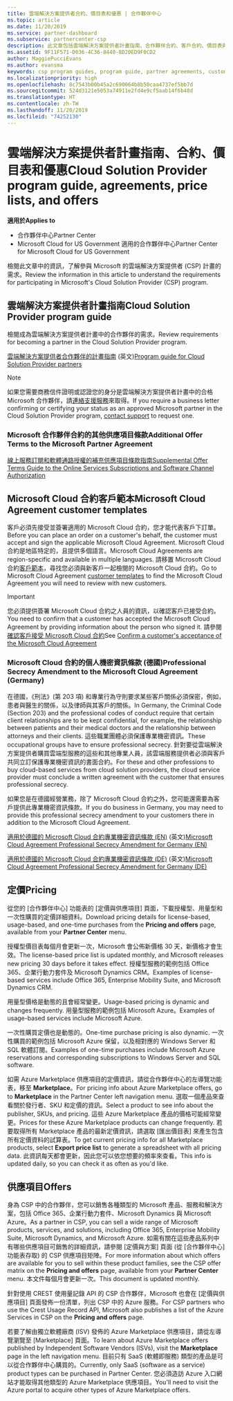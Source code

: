 ```yaml
---
title: 雲端解決方案提供者合約、價目表和優惠 | 合作夥伴中心
ms.topic: article
ms.date: 11/20/2019
ms.service: partner-dashboard
ms.subservice: partnercenter-csp
description: 此文章包括雲端解決方案提供者計畫指南、合作夥伴合約、客戶合約、價目表與供應項目的連結。
ms.assetid: 9F11F571-D036-4C36-8440-8D20ED9F0CD2
author: MaggiePucciEvans
ms.author: evansma
keywords: csp program guides, program guide, partner agreements, customer agreement, price lists, offers, 雲端解決方案提供者計畫指南, 計畫指南, 合作夥伴合約, 客戶合約, 價目表, 供應項目
ms.localizationpriority: high
ms.openlocfilehash: 8c7543b00b45a2c690064b8b50caa4737ef5bb7d
ms.sourcegitcommit: 524d3121e5053a74911e2fd4e9cf5aab14f6b48d
ms.translationtype: HT
ms.contentlocale: zh-TW
ms.lasthandoff: 11/20/2019
ms.locfileid: "74252130"
---
```

# <a name="cloud-solution-provider-program-guide-agreements-price-lists-and-offers"></a><span data-ttu-id="5413b-104">雲端解決方案提供者計畫指南、合約、價目表和優惠</span><span class="sxs-lookup"><span data-stu-id="5413b-104">Cloud Solution Provider program guide, agreements, price lists, and offers</span></span>

<span data-ttu-id="5413b-105">**適用於**</span><span class="sxs-lookup"><span data-stu-id="5413b-105">**Applies to**</span></span>

-  <span data-ttu-id="5413b-106">合作夥伴中心</span><span class="sxs-lookup"><span data-stu-id="5413b-106">Partner Center</span></span>
-  <span data-ttu-id="5413b-107">Microsoft Cloud for US Government 適用的合作夥伴中心</span><span class="sxs-lookup"><span data-stu-id="5413b-107">Partner Center for Microsoft Cloud for US Government</span></span>


<span data-ttu-id="5413b-108">檢閱此文章中的資訊，了解參與 Microsoft 的雲端解決方案提供者 (CSP) 計畫的需求。</span><span class="sxs-lookup"><span data-stu-id="5413b-108">Review the information in this article to understand the requirements for participating in Microsoft's Cloud Solution Provider (CSP) program.</span></span>

## <a name="cloud-solution-provider-program-guide"></a><span data-ttu-id="5413b-109">雲端解決方案提供者計畫指南</span><span class="sxs-lookup"><span data-stu-id="5413b-109">Cloud Solution Provider program guide</span></span>

<span data-ttu-id="5413b-110">檢閱成為雲端解決方案提供者計畫中的合作夥伴的需求。</span><span class="sxs-lookup"><span data-stu-id="5413b-110">Review requirements for becoming a partner in the Cloud Solution Provider program.</span></span>

<span data-ttu-id="5413b-111">[雲端解決方案提供者合作夥伴的計畫指南](https://go.microsoft.com/fwlink/p/?LinkId=617100) \(英文\)</span><span class="sxs-lookup"><span data-stu-id="5413b-111">[Program guide for Cloud Solution Provider partners](https://go.microsoft.com/fwlink/p/?LinkId=617100)</span></span>

>[!Note]
><span data-ttu-id="5413b-112">如果您需要商務信件證明或認證您的身分是雲端解決方案提供者計畫中的合格 Microsoft 合作夥伴，請[連絡支援服務](https://partner.microsoft.com/pcv/servicerequests/create)來取得。</span><span class="sxs-lookup"><span data-stu-id="5413b-112">If you require a business letter confirming or certifying your status as an approved Microsoft partner in the Cloud Solution Provider program, [contact support](https://partner.microsoft.com/pcv/servicerequests/create) to request one.</span></span>

### <a name="additional-offer-terms-to-the-microsoft-partner-agreement"></a><span data-ttu-id="5413b-113">Microsoft 合作夥伴合約的其他供應項目條款</span><span class="sxs-lookup"><span data-stu-id="5413b-113">Additional Offer Terms to the Microsoft Partner Agreement</span></span>

[<span data-ttu-id="5413b-114">線上服務訂閱和軟體通路授權的補充供應項目條款指南</span><span class="sxs-lookup"><span data-stu-id="5413b-114">Supplemental Offer Terms Guide to the Online Services Subscriptions and Software Channel Authorization</span></span>](https://query.prod.cms.rt.microsoft.com/cms/api/am/binary/RE3NOo7)

## <a name="microsoft-cloud-agreement-customer-templates"></a><span data-ttu-id="5413b-115">Microsoft Cloud 合約客戶範本</span><span class="sxs-lookup"><span data-stu-id="5413b-115">Microsoft Cloud Agreement customer templates</span></span>

<span data-ttu-id="5413b-116">客戶必須先接受並簽署適用的 Microsoft Cloud 合約，您才能代表客戶下訂單。</span><span class="sxs-lookup"><span data-stu-id="5413b-116">Before you can place an order on a customer's behalf, the customer must accept and sign the applicable Microsoft Cloud Agreement.</span></span> <span data-ttu-id="5413b-117">Microsoft Cloud 合約是地區特定的，且提供多個語言。</span><span class="sxs-lookup"><span data-stu-id="5413b-117">Microsoft Cloud Agreements are region-specific and available in multiple languages.</span></span> <span data-ttu-id="5413b-118">請移置 Microsoft Cloud 合約[客戶範本](agreements.md)，尋找您必須與新客戶一起檢閱的 Microsoft Cloud 合約。</span><span class="sxs-lookup"><span data-stu-id="5413b-118">Go to Microsoft Cloud Agreement [customer templates](agreements.md) to find the Microsoft Cloud Agreement you will need to review with new customers.</span></span>

>[!IMPORTANT]
><span data-ttu-id="5413b-119">您必須提供簽署 Microsoft Cloud 合約之人員的資訊，以確認客戶已接受合約。</span><span class="sxs-lookup"><span data-stu-id="5413b-119">You need to confirm that a customer has accepted the Microsoft Cloud Agreement by providing information about the person who signed it.</span></span> <span data-ttu-id="5413b-120">請參閱[確認客戶接受 Microsoft Cloud 合約](confirm-consent.md)</span><span class="sxs-lookup"><span data-stu-id="5413b-120">See [Confirm a customer's acceptance of the Microsoft Cloud Agreement](confirm-consent.md)</span></span> 

### <a name="professional-secrecy-amendment-to-the-microsoft-cloud-agreement-germany"></a><span data-ttu-id="5413b-121">Microsoft Cloud 合約的個人機密資訊條款 (德國)</span><span class="sxs-lookup"><span data-stu-id="5413b-121">Professional Secrecy Amendment to the Microsoft Cloud Agreement (Germany)</span></span>

<span data-ttu-id="5413b-122">在德國，《刑法》(第 203 項) 和專業行為守則要求某些客戶關係必須保密，例如，患者與醫生的關係，以及律師與其客戶的關係。</span><span class="sxs-lookup"><span data-stu-id="5413b-122">In Germany, the Criminal Code (Section 203) and the professional codes of conduct require that certain client relationships are to be kept confidential, for example, the relationship between patients and their medical doctors and the relationship between attorneys and their clients.</span></span> <span data-ttu-id="5413b-123">這些職業團體必須保護專業機密資訊。</span><span class="sxs-lookup"><span data-stu-id="5413b-123">These occupational groups have to ensure professional secrecy.</span></span> <span data-ttu-id="5413b-124">針對要從雲端解決方案提供者購買雲端型服務的這些和其他專業人員，該雲端服務提供者必須與客戶共同立訂保護專業機密資訊的書面合約。</span><span class="sxs-lookup"><span data-stu-id="5413b-124">For these and other professions to buy cloud-based services from cloud solution providers, the cloud service provider must conclude a written agreement with the customer that ensures professional secrecy.</span></span>

<span data-ttu-id="5413b-125">如果您是在德國經營業務，除了 Microsoft Cloud 合約之外，您可能還需要為客戶提供此專業機密資訊條款。</span><span class="sxs-lookup"><span data-stu-id="5413b-125">If you do business in Germany, you may need to provide this professional secrecy amendment to your customers there in addition to the Microsoft Cloud Agreement.</span></span>

<span data-ttu-id="5413b-126">[適用於德國的 Microsoft Cloud 合約專業機密資訊條款 (EN)](https://go.microsoft.com/fwlink/?linkid=2030827&clcid=0x409) \(英文\)</span><span class="sxs-lookup"><span data-stu-id="5413b-126">[Microsoft Cloud Agreement Professional Secrecy Amendment for Germany (EN)](https://go.microsoft.com/fwlink/?linkid=2030827&clcid=0x409)</span></span>

<span data-ttu-id="5413b-127">[適用於德國的 Microsoft Cloud 合約專業機密資訊條款 (DE)](https://go.microsoft.com/fwlink/?linkid=2030827&clcid=0x407) \(英文\)</span><span class="sxs-lookup"><span data-stu-id="5413b-127">[Microsoft Cloud Agreement Professional Secrecy Amendment for Germany (DE)](https://go.microsoft.com/fwlink/?linkid=2030827&clcid=0x407)</span></span>

## <a name="pricing"></a><span data-ttu-id="5413b-128">定價</span><span class="sxs-lookup"><span data-stu-id="5413b-128">Pricing</span></span>

<span data-ttu-id="5413b-129">從您的 [合作夥伴中心]  功能表的 [定價與供應項目]  頁面，下載授權型、用量型和一次性購買的定價詳細資料。</span><span class="sxs-lookup"><span data-stu-id="5413b-129">Download pricing details for license-based, usage-based, and one-time purchases from the **Pricing and offers** page, available from your **Partner Center** menu.</span></span>

<span data-ttu-id="5413b-130">授權型價目表每個月會更新一次，Microsoft 會公佈新價格 30 天，新價格才會生效。</span><span class="sxs-lookup"><span data-stu-id="5413b-130">The license-based price list is updated monthly, and Microsoft releases new pricing 30 days before it takes effect.</span></span> <span data-ttu-id="5413b-131">授權型服務的範例包括 Office 365、企業行動力套件及 Microsoft Dynamics CRM。</span><span class="sxs-lookup"><span data-stu-id="5413b-131">Examples of license-based services include Office 365, Enterprise Mobility Suite, and Microsoft Dynamics CRM.</span></span> 

<span data-ttu-id="5413b-132">用量型價格是動態的且會經常變更。</span><span class="sxs-lookup"><span data-stu-id="5413b-132">Usage-based pricing is dynamic and changes frequently.</span></span> <span data-ttu-id="5413b-133">用量型服務的範例包括 Microsoft Azure。</span><span class="sxs-lookup"><span data-stu-id="5413b-133">Examples of usage-based services include Microsoft Azure.</span></span>

<span data-ttu-id="5413b-134">一次性購買定價也是動態的。</span><span class="sxs-lookup"><span data-stu-id="5413b-134">One-time purchase pricing is also dynamic.</span></span> <span data-ttu-id="5413b-135">一次性購買的範例包括 Microsoft Azure 保留，以及相對應的 Windows Server 和 SQL 軟體訂閱。</span><span class="sxs-lookup"><span data-stu-id="5413b-135">Examples of one-time purchases include Microsoft Azure reservations and corresponding subscriptions to Windows Server and SQL software.</span></span>

<span data-ttu-id="5413b-136">如需 Azure Marketplace 供應項目的定價資訊，請從合作夥伴中心的左導覽功能表，移至 **Marketplace**。</span><span class="sxs-lookup"><span data-stu-id="5413b-136">For pricing info about Azure Marketplace offers, go to **Marketplace** in the Partner Center left navigation menu.</span></span> <span data-ttu-id="5413b-137">選取一個產品來查看關於發行者、SKU 和定價的資訊。</span><span class="sxs-lookup"><span data-stu-id="5413b-137">Select a product to see info about the publisher, SKUs, and pricing.</span></span> <span data-ttu-id="5413b-138">這些 Azure Marketplace 產品的價格可能經常變更。</span><span class="sxs-lookup"><span data-stu-id="5413b-138">Prices for these Azure Marketplace products can change frequently.</span></span> <span data-ttu-id="5413b-139">若要取得所有 Marketplace 產品的最新定價資訊，請選取 [匯出價目表]  來產生包含所有定價資料的試算表。</span><span class="sxs-lookup"><span data-stu-id="5413b-139">To get current pricing info for all Marketplace products, select **Export price list** to generate a spreadsheet with all pricing data.</span></span> <span data-ttu-id="5413b-140">此資訊每天都會更新，因此您可以依您想要的頻率來查看。</span><span class="sxs-lookup"><span data-stu-id="5413b-140">This info is updated daily, so you can check it as often as you'd like.</span></span>

## <a name="offers"></a><span data-ttu-id="5413b-141">供應項目</span><span class="sxs-lookup"><span data-stu-id="5413b-141">Offers</span></span>

<span data-ttu-id="5413b-142">身為 CSP 中的合作夥伴，您可以銷售各種類型的 Microsoft 產品、服務和解決方案，包括 Office 365、企業行動力套件、Microsoft Dynamics 與 Microsoft Azure。</span><span class="sxs-lookup"><span data-stu-id="5413b-142">As a partner in CSP, you can sell a wide range of Microsoft products, services, and solutions, including Office 365, Enterprise Mobility Suite, Microsoft Dynamics, and Microsoft Azure.</span></span> <span data-ttu-id="5413b-143">如需有關在這些產品系列中有哪些供應項目可銷售的詳細資訊，請參閱 [定價與方案]  頁面 (從 [合作夥伴中心]  功能表存取) 的 CSP 供應項目矩陣。</span><span class="sxs-lookup"><span data-stu-id="5413b-143">For more information about which offers are available for you to sell within these product families, see the CSP offer matrix on the **Pricing and offers** page, available from your **Partner Center** menu.</span></span> <span data-ttu-id="5413b-144">本文件每個月會更新一次。</span><span class="sxs-lookup"><span data-stu-id="5413b-144">This document is updated monthly.</span></span>

<span data-ttu-id="5413b-145">針對使用 CREST 使用量記錄 API 的 CSP 合作夥伴，Microsoft 也會在 [定價與供應項目]  頁面發佈一份清單，列出 CSP 中的 Azure 服務。</span><span class="sxs-lookup"><span data-stu-id="5413b-145">For CSP partners who use the Crest Usage Record API, Microsoft also publishes a list of the Azure Services in CSP on the **Pricing and offers** page.</span></span>

<span data-ttu-id="5413b-146">若要了解由獨立軟體廠商 (ISV) 發佈的 Azure Marketplace 供應項目，請從左導覽瀏覽至 [Marketplace]  頁面。</span><span class="sxs-lookup"><span data-stu-id="5413b-146">To learn about Azure Marketplace offers published by Independent Software Vendors  (ISVs), visit the **Marketplace** page in the left navigation menu.</span></span> <span data-ttu-id="5413b-147">目前只有 SaaS (軟體即服務) 類型的產品是可以從合作夥伴中心購買的。</span><span class="sxs-lookup"><span data-stu-id="5413b-147">Currently, only SaaS (software as a service) product types can be purchased in Partner Center.</span></span> <span data-ttu-id="5413b-148">您必須造訪 Azure 入口網站才能取得其他類型的 Azure Marketplace 供應項目。</span><span class="sxs-lookup"><span data-stu-id="5413b-148">You'll need to visit the Azure portal to acquire other types of Azure Marketplace offers.</span></span>
